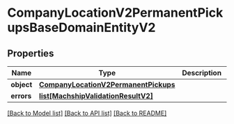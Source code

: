 # CompanyLocationV2PermanentPickupsBaseDomainEntityV2

## Properties
Name | Type | Description | Notes
------------ | ------------- | ------------- | -------------
**object** | [**CompanyLocationV2PermanentPickups**](CompanyLocationV2PermanentPickups.md) |  | [optional] 
**errors** | [**list[MachshipValidationResultV2]**](MachshipValidationResultV2.md) |  | [optional] 

[[Back to Model list]](../README.md#documentation-for-models) [[Back to API list]](../README.md#documentation-for-api-endpoints) [[Back to README]](../README.md)

